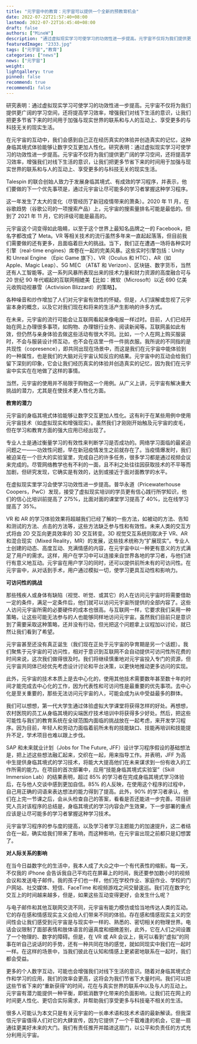 ```yaml
---
title: "元宇宙中的教育：元宇宙可以提供一个全新的预教育机会"
date: 2022-07-22T21:57:40+08:00
lastmod: 2022-07-22T16:45:40+08:00
draft: false
authors: ["MineW"]
description: "通过虚拟现实学习可使学习的功效性进一步提高。元宇宙不仅将为我们提供更广阔的学习空间，还将提高学习效率，增强我们对线下生活的意识，让我们把更多节省下来的时间用于加强与现实世界的联系和与人的互动上、享受更多的与科技无关的现实生活。"
featuredImage: "2333.jpg"
tags: ["元宇宙","教育"]
categories: ["news"]
news: ["元宇宙"]
weight: 
lightgallery: true
pinned: false
recommend: true
recommend1: false
---
```


研究表明：通过虚拟现实学习可使学习的功效性进一步提高。元宇宙不仅将为我们提供更广阔的学习空间，还将提高学习效率，增强我们对线下生活的意识，让我们把更多节省下来的时间用于加强与现实世界的联系和与人的互动上、享受更多的与科技无关的现实生活。

在元宇宙的互动中，我们会感到自己正在经历真实的体验并创造真实的记忆，这种身临其境式体验能够让数字交互更加人性化。研究表明：通过虚拟现实学习可使学习的功效性进一步提高。元宇宙不仅将为我们提供更广阔的学习空间，还将提高学习效率，增强我们对线下生活的意识，让我们把更多节省下来的时间用于加强与现实世界的联系和与人的互动上、享受更多的与科技无关的现实生活。

Talespin 的联合创始人致力于发展身临其境式、有成效的学习程序，并表示，他们要做的下一个优先事项是，通过元宇宙让尽可能多的学习者掌握这种学习程序。

这一年发生了太大的变化（尽管经历了新冠疫情带来的萧条）。2020 年 11 月，在谷歌趋势（谷歌公司的一项搜索产品）上，元宇宙的搜索量排名可能是最低的。但到了 2021 年 11 月，它的评级可能是最高的。

元宇宙这个词变得如此吸睛，以至于这个世界上最知名品牌之一的 Facebook，把名字都改成了 Meta。VR 等相关技术的流行虽然多年来一直起起落落，但目前我们需要做的还有更多，且面临着巨大的挑战。当下，我们正在遭遇一场将各种实时引擎（real-time engines）席卷在一起的完美风暴。这些实时引擎包括：Unity 和 Unreal Engine （Epic Game 旗下）、VR（Oculus 和 HTC）、AR（如 Apple、Magic Leap）、5G MEC （AT&T 和 Verizon）、区块链、数字货币，当然还有人工智能等。这一系列风暴所表现出来的技术力量和财力资源的高度融合可与 20 世纪 90 年代崛起的互联网相媲美【比如：微软（Microsoft）以近 690 亿美元收购动视暴雪（Activision Blizzard）的策略】。

各种噪音和炒作增加了人们对元宇宙有效性的怀疑。但是，人们误解或忽视了元宇宙本身的概念，以及它对我们现在和将来的生活产生影响的许多方式。

在未来，元宇宙的流行可能会让互联网看起来像电报一样过时。目前，人们已经开始在网上办理很多事项，如购物、办理银行业务、阅读新闻等。互联网虽如此有效，但仍然与亲身体验去做这些活动有很大不同。比如，一个人在网上购买服装时，不会与服装设计师互动，也不会在店里一件一件挑衣服。我所说的不同指的是共现性（copresence），即共同出现在场景中，而这是我们在元宇宙中能体验到的一种属性，也是我们的大脑对元宇宙认知反应的结果。元宇宙中的互动会给我们留下深刻的印象，它会让我们经历真实的体验并创造真实的记忆，因为我们在元宇宙中实实在在地做了这样的事情。

当然，元宇宙的使用并不局限于购物这一个用例。从广义上讲，元宇宙有解决重大挑战的潜力，尤其是在使技术更人性化方面。

**教育的潜力**

元宇宙的身临其境式体验能够让数字交互更加人性化。这有利于在某些用例中使用元宇宙技术（如虚拟现实和增强现实）。虽然我们才刚刚开始触及元宇宙的皮毛，但在学习和教育方面的强大应用已经出现了。

专业人士是通过衡量学习的有效性来判断学习是否成功的。网络学习面临的最紧迫问题之一——功效性问题，早在新冠疫情发生之前就存在了。当疫情爆发时，我们被迫呆在一个巨大的实验室里，完成自己的许多任务，很多学习都是通过视频会议来完成的。尽管网络教学也有不利的一面，且不利之处往往因获取技术的不平等而加剧，但研究发现，它确实是有效的，达到或接近于面对面教学的水平。

在虚拟现实里学习会使学习功效性进一步提高。普华永道（Pricewaterhouse Coopers，PwC）发现，接受了虚拟现实培训的学员更有信心践行所学知识，他们的信心比培训前提高了 275%，比面对面的课堂学习提高了 40%，比在线学习提高了 35%。

VR 和 AR 的学习体验效果将超越我们已经了解的一些方法，如被动的方法、告知和测试的方法、点击的方法等，这些方法缺乏参与性和有效性。未来人类的交互方式将由 2D 交互向更具效率的 3D 交互转变。3D 视觉交互系统则取决于 VR、AR 和混合现实（Mixed Reality，MR）的发展，这些技术统称为“扩展现实”。专业人士创建的动态、高度互动、充满情感的内容，在元宇宙中以一种更有意义的方式满足了用户的需求。这样，用户在学习中可以连接来自世界各地的学习者，与他们进行有意义地互动。元宇宙在用户学习的同时，还可以提供前所未有的可访问性。在元宇宙中，从对话到手术，用户通过模拟一切，使学习更具互动性和影响力。

**可访问性的挑战**

那些残疾人或身体有缺陷（视觉、听觉、或其它）的人在访问元宇宙时将需要借助一定的条件，满足一定条件后，他们就可以访问元宇宙所提供的全部内容了。这些人访问元宇宙所需的必要硬件的成本也很高。与互联网一样，它要求我们采用一种策略，让这些可能无法参与的人也能够同样地访问元宇宙。虽然我们目前只是意识到了需要采取这种策略，还并没有行动，但光把这个问题拿上议程加以讨论，就已然让我们看到了希望。

元宇宙甚至还没有真正诞生（我们现在正处于元宇宙的孕育期是另一个话题）。我们聚焦于元宇宙的可访问性，相对于意识到互联网不会自动提供可访问性所花费的时间来说，这次我们做得很及时。我们将继续慎重地对元宇宙投入专门的资源，但元宇宙共同体已经优先考虑设计讨论和平台决策，以更快地推动更多访问的实现。

此外，元宇宙的技术本质上是去中心化的，使用其他技术需要数年甚至数十年的时间才能完成去中心化的工作，因为代表性和可访问性是最重要的优先事项。去中心化是至关重要的，那些无法访问元宇宙的人，可能会成为从中受益最多的群体。

我们可以想想，第一代大学生通过体验虚拟大学课堂将获得怎样的好处。再想想，农村医院的员工从身临其境的尖端医疗技术培训中将获得多少好处。然后，把这些可能性与我们的教育系统在全球范围内面临的挑战放在一起考虑，来开发学习程序。因为目前，年轻人和劳动力面临着前所未有的技能缺口、技能再培训和技能提升不足，学术项目也难以跟上步伐。

SAP 和未来就业计划（Jobs for The Future, JFF）设计学习程序假设的基础想法是，把上述这些想法融汇起来，交织在一起，用来指导工作。并表明，JFF 为高中生提供身临其境式的学习技术，将能大大提高他们在未来谋求到一份有收入的工作所需的能力。在项目的首次部署中，应用“技能身临其境式实验室”（Skill Immersion Lab）的结果表明，超过 85% 的学习者在完成身临其境式学习体验后，在与他人交谈中感到更加自信。85% 的人反映，在使用这个程序的过程中，自己用正确的词语来表达想法的能力得到了提高。此外，90% 的学习者承认，他们在上完一节课之后，会从头检查自己的答案，看看是否还能进一步完善。项目研究人员对该程序的总结是，身临其境式的学习内容会产生效果，下一步部署的重点应该是让尽可能多的学习者掌握这种学习技术。

元宇宙学习程序的参与度的提高，以及学习者学习主题能力的加速提升，这二者结合在一起，确实给我们带来了影响，而这种影响，在元宇宙出现之前都只是幻想罢了。

**对人际关系的影响**

在当今日益数字化的生活中，我本人成了大众之中一个有代表性的缩影。每一天，不仅我的 iPhone 会告诉我自己平均花在屏幕上的时间，我还要参加数小时的视频会议和发送电子邮件。我的孩子们也一样，他们在学校作业、家庭作业、学校的门户网站、社交媒体、短信、FaceTime 和视频游戏之间交替逡巡。我们花在数字化交互上的时间越来越多，但是，如果这些互动变得更好，会发生什么呢？

与电子邮件和其他互联网交流不同，元宇宙有能力模仿或恰当地传达人类的互动。它的存在感和情感现实主义会给人们带来不同的体验。存在感和情感现实主义的空间性会让我们感受到元宇宙是与现实中一样的、熟悉的、密切相关的物理世界。电话会议限制了面部表情和肢体语言的逼真度和细微差别，此外，它在人们之间设置了一个物理的、数字的障碍。但是，在 VR 或 AR 会议上，我可以看到“虚拟”的同事在听自己说话时的手势，还有一种共同在场的感觉，就如同现实中我们在一起时一样。在这样的场景中，当我们彼此在认知和情感上更紧密地联系在一起时，我们都会受益。

更多的个人数字互动，可能也会增强我们对线下生活的意识。随着对身临其境式合作和学习的应用，我们的效率会更高，这将会为我们节省下大量时间。我们可以把这些节省下来的“重新获得”的时间，花在与真实世界的联系中以及与人的互动上。元宇宙有潜力能提供一种平衡，即抵消数字化带来的负面影响，让我们花在网上的时间更人性化、更切合实际需求，并帮助我们享受更多与科技毫不相关的生活。

很多人可能认为本文只是有关元宇宙的一长串术语和技术术语的最新解读。但我深信元宇宙值得人们对它的大肆宣传，因为它提供了一个千载难逢的机会，它是一扇通往更美好未来的大门。我们有责任推开并踏进这扇门，以公平和负责任的方式充分利用元宇宙。